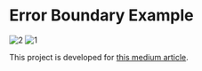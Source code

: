# Error Boundary Example

![2](https://github.com/alierensevinc/error-boundary-example/assets/33353707/75401de9-a7f3-4b2f-a6a6-7a5641ee6743)
![1](https://github.com/alierensevinc/error-boundary-example/assets/33353707/6e504a33-cb18-4a03-a1fa-182521c193a0)


This project is developed for [this medium article](https://medium.com/@sevinc.aeren/react-nativede-error-boundary-kullan%C4%B1m%C4%B1-6666d6bcf2a2).
